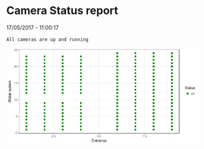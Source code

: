 Camera Status report
================
17/05/2017 - 11:00:17

    All cameras are up and running

![](camreport_files/figure-markdown_github/unnamed-chunk-2-1.png)
